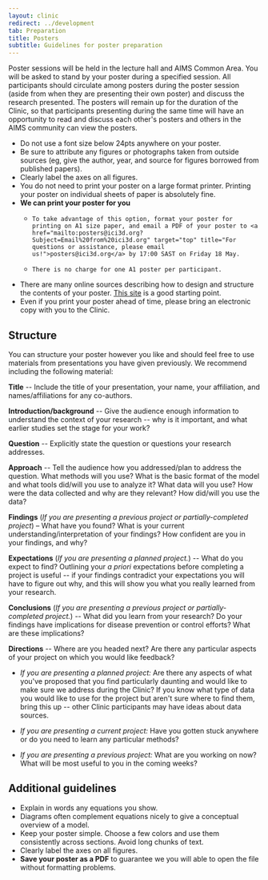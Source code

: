 ```yaml
---
layout: clinic
redirect: ../development
tab: Preparation
title: Posters
subtitle: Guidelines for poster preparation
---
```


Poster sessions will be held in the lecture hall and AIMS Common Area. You will be asked to stand by your poster during a specified session. All participants should circulate among posters during the poster session (aside from when they are presenting their own poster) and discuss the research presented. The posters will remain up for the duration of the Clinic, so that participants presenting during the same time will have an opportunity to read and discuss each other's posters and others in the AIMS community can view the posters.

-   Do not use a font size below 24pts anywhere on your poster.
-   Be sure to attribute any figures or photographs taken from outside sources (eg, give the author, year, and source for figures borrowed from published papers).
-   Clearly label the axes on all figures.
-   You do not need to print your poster on a large format printer. Printing your poster on individual sheets of paper is absolutely fine.
-   **We can print your poster for you**
    -     To take advantage of this option, format your poster for printing on A1 size paper, and email a PDF of your poster to <a href="mailto:posters@ici3d.org?Subject=Email%20from%20ici3d.org" target="top" title="For questions or assistance, please email us!">posters@ici3d.org</a> by 17:00 SAST on Friday 18 May.
    -     There is no charge for one A1 poster per participant.
-   There are many online sources describing how to design and structure the contents of your poster. [This site](http://people.eku.edu/ritchisong/posterpres.html) is a good starting point.
-   Even if you print your poster ahead of time, please bring an electronic copy with you to the Clinic.

## Structure

You can structure your poster however you like and should feel free to use materials from presentations you have given previously. We recommend including the following material:

**Title** -- Include the title of your presentation, your name, your affiliation, and names/affiliations for any co-authors.

**Introduction/background** -- Give the audience enough information to understand the context of your research -- why is it important, and what earlier studies set the stage for your work?

**Question** -- Explicitly state the question or questions your research addresses.

**Approach** -- Tell the audience how you addressed/plan to address the question. What methods will you use? What is the basic format of the model and what tools did/will you use to analyze it? What data will you use? How were the data collected and why are they relevant? How did/will you use the data?

**Findings** (*If you are presenting a previous project or partially-completed project*) – What have you found? What is your current understanding/interpretation of your findings? How confident are you in your findings, and why?

**Expectations** (*If you are presenting a planned project.*) -- What do you expect to find? Outlining your *a priori* expectations before completing a project is useful -- if your findings contradict your expectations you will have to figure out why, and this will show you what you really learned from your research.

**Conclusions** (*If you are presenting a previous project or partially-completed project.*) -- What did you learn from your research? Do your findings have implications for disease prevention or control efforts? What are these implications?

**Directions** -- Where are you headed next? Are there any particular aspects of your project on which you would like feedback?

-   *If you are presenting a planned project:* Are there any aspects of what you've proposed that you find particularly daunting and would like to make sure we address during the Clinic? If you know what type of data you would like to use for the project but aren't sure where to find them, bring this up -- other Clinic participants may have ideas about data sources.

-   *If you are presenting a current project:* Have you gotten stuck anywhere or do you need to learn any particular methods?

-   *If you are presenting a previous project:* What are you working on now? What will be most useful to you in the coming weeks?

## Additional guidelines

-   Explain in words any equations you show.
-   Diagrams often complement equations nicely to give a conceptual overview of a model.
-   Keep your poster simple. Choose a few colors and use them consistently across sections. Avoid long chunks of text.
-   Clearly label the axes on all figures.
-   **Save your poster as a PDF** to guarantee we you will able to open the file without formatting problems.
